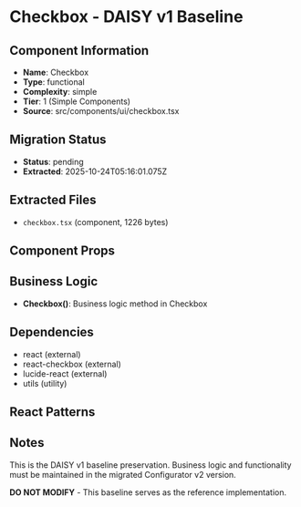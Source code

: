 # Checkbox - DAISY v1 Baseline

## Component Information

- **Name**: Checkbox
- **Type**: functional
- **Complexity**: simple
- **Tier**: 1 (Simple Components)
- **Source**: src/components/ui/checkbox.tsx

## Migration Status

- **Status**: pending
- **Extracted**: 2025-10-24T05:16:01.075Z

## Extracted Files

- `checkbox.tsx` (component, 1226 bytes)

## Component Props



## Business Logic

- **Checkbox()**: Business logic method in Checkbox

## Dependencies

- react (external)
- react-checkbox (external)
- lucide-react (external)
- utils (utility)

## React Patterns



## Notes

This is the DAISY v1 baseline preservation. Business logic and functionality
must be maintained in the migrated Configurator v2 version.

**DO NOT MODIFY** - This baseline serves as the reference implementation.
